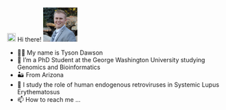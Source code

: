 <img src="https://camo.githubusercontent.com/8653492b3ab0c46cc580ad293f0555880ecf8ac82f0a761f17af1335e85e4de6/68747470733a2f2f71706c7573706963747572652e6f73732d636e2d6265696a696e672e616c6979756e63732e636f6d2f364c6a6a51412f48692e676966" width=20 height=20> Hi there! <img src="https://github.com/tyden46/images/blob/main/Headshot.jpg?raw=true" width=80 height=80>

- 👨‍🔬 My name is Tyson Dawson
- 🧬 I’m a PhD Student at the George Washington University studying Genomics and Bioinformatics
- 🏜️ From Arizona
- 📜 I study the role of human endogenous retroviruses in Systemic Lupus Erythematosus
- 📫 How to reach me ...

<!---
tyden46/tyden46 is a ✨ special ✨ repository because its `README.md` (this file) appears on your GitHub profile.
You can click the Preview link to take a look at your changes.
--->

